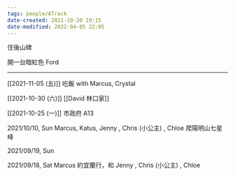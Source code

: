 ```yaml
---
tags: people/ATrack 
date-created: 2021-10-20 19:15
date-modified: 2022-04-05 22:05
---
```


住後山碑

開一台暗紅色 Ford

---

[[2021-11-05 (五)]] 吃飯 with Marcus, Crystal

[[2021-10-30 (六)]] [[David 林口家]]

[[2021-10-25 (一)]] 市政府 A13

2021/10/10, Sun Marcus, Katus, Jenny , Chris (小公主) , Chloe 爬陽明山七星峰

2021/09/19, Sun 

2021/09/18, Sat Marcus 約宜蘭行，和 Jenny , Chris (小公主) , Chloe